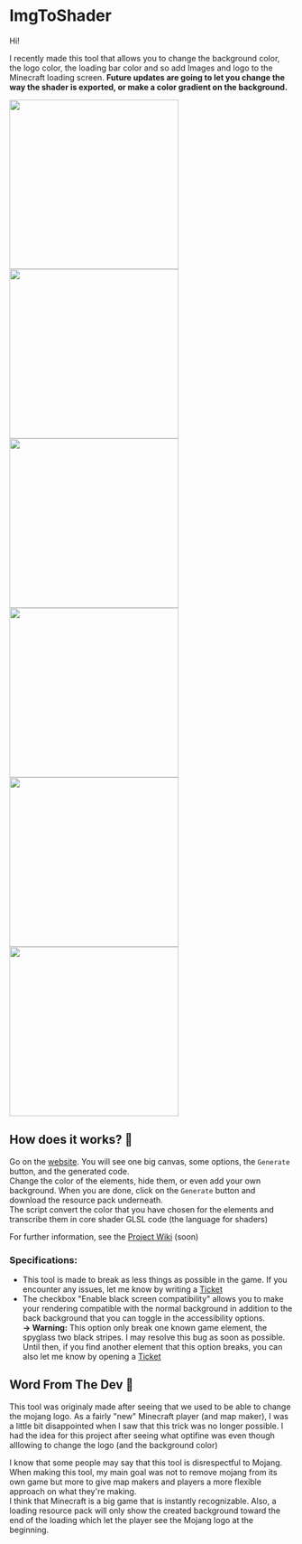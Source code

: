 # ImgToShader

Hi!

I recently made this tool that allows you to change the background color, the logo color, the loading bar color and so add Images and logo to the Minecraft loading screen. 
<b>Future updates are going to let you change the way the shader is exported, or make a color gradient on the background.</b>

<img src="https://github.com/Non0reo/ImgToShader/assets/70480609/f29d9334-c01f-463f-a512-1d9b44dbbc58" width=300>
<img src="https://github.com/Non0reo/ImgToShader/assets/70480609/b5ae8927-8e8c-4938-b48a-d5f5c8bd53c2" width=300>
<img src="https://github.com/Non0reo/ImgToShader/assets/70480609/f68765b0-a5dd-4665-a661-09347b2ef988" width=300>
<!-- <img src="https://github.com/Non0reo/ImgToShader/assets/70480609/33299820-d9b4-42c1-87ec-3f92c4a1a2b8" width=300> -->
<img src="https://github.com/Non0reo/ImgToShader/assets/70480609/4f27f78c-300f-4d27-9b1c-b04dffeceddd" width=300>
<img src="https://github.com/Non0reo/ImgToShader/assets/70480609/ef1bd0bd-28c0-4dec-a01c-18b270293fec" width=300>
<img src="https://github.com/Non0reo/ImgToShader/assets/70480609/5a32e8d2-e851-431f-845e-9074bf71d580" width=300>

## How does it works? 📄

Go on the [website](https://non0reo.github.io/ImgToShader/). You will see one big canvas, some options, the `Generate` button, and the generated code.<br>
Change the color of the elements, hide them, or even add your own background. When you are done, click on the `Generate` button and download the resource pack underneath.<br>
The script convert the color that you have chosen for the elements and transcribe them in core shader GLSL code (the language for shaders)

For further information, see the [Project Wiki](https://github.com/Non0reo/ImgToShader/wiki) (soon)

### Specifications:
* This tool is made to break as less things as possible in the game. If you encounter any issues, let me know by writing a [Ticket](https://github.com/Non0reo/ImgToShader/issues)
* The checkbox "Enable black screen compatibility" allows you to make your rendering compatible with the normal background in addition to the back background that you can toggle in the accessibility options.<br><b>   → Warning:</b> This option only break one known game element, the spyglass two black stripes. I may resolve this bug as soon as possible. Until then, if you find another element that this option breaks, you can also let me know by opening a [Ticket](https://github.com/Non0reo/ImgToShader/issues)

## Word From The Dev 👤


This tool was originaly made after seeing that we used to be able to change the mojang logo. As a fairly "new" Minecraft player (and map maker), I was a little bit disappointed when I saw that this trick was no longer possible. I had the idea for this project after seeing what optifine was even though alllowing to change the logo (and the background color)

I know that some people may say that this tool is disrespectful to Mojang. When making this tool, my main goal was not to remove mojang from its own game but more to give map makers and players a more flexible approach on what they're making.<br>
I think that Minecraft is a big game that is instantly recognizable. Also, a loading resource pack will only show the created background toward the end of the loading which let the player see the Mojang logo at the beginning.
